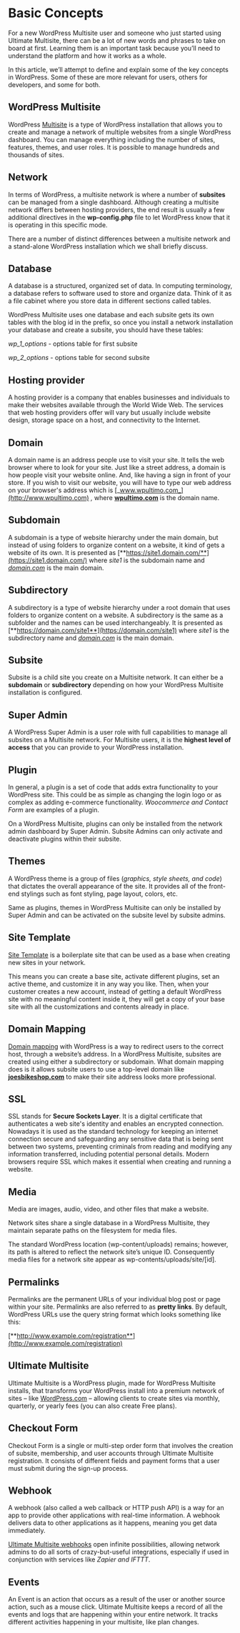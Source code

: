 # Basic Concepts

For a new WordPress Multisite user and someone who just started using Ultimate Multisite, there can be a lot of new words and phrases to take on board at first. Learning them is an important task because you’ll need to understand the platform and how it works as a whole.

In this article, we’ll attempt to define and explain some of the key concepts in WordPress. Some of these are more relevant for users, others for developers, and some for both.

## WordPress Multisite

WordPress [Multisite](https://help.wpultimo.com/article/265-how-do-i-install-wordpress-multisite) is a type of WordPress installation that allows you to create and manage a network of multiple websites from a single WordPress dashboard. You can manage everything including the number of sites, features, themes, and user roles. It is possible to manage hundreds and thousands of sites.

## Network

In terms of WordPress, a multisite network is where a number of **subsites** can be managed from a single dashboard. Although creating a multisite network differs between hosting providers, the end result is usually a few additional directives in the **wp-config.php** file to let WordPress know that it is operating in this specific mode.

There are a number of distinct differences between a multisite network and a stand-alone WordPress installation which we shall briefly discuss.

## Database

A database is a structured, organized set of data. In computing terminology, a database refers to software used to store and organize data. Think of it as a file cabinet where you store data in different sections called tables.

WordPress Multisite uses one database and each subsite gets its own tables with the blog id in the prefix, so once you install a network installation your database and create a subsite, you should have these tables:

_wp_1_options_ \- options table for first subsite

_wp_2_options_ \- options table for second subsite

## Hosting provider

A hosting provider is a company that enables businesses and individuals to make their websites available through the World Wide Web. The services that web hosting providers offer will vary but usually include website design, storage space on a host, and connectivity to the Internet.

## Domain

A domain name is an address people use to visit your site. It tells the web browser where to look for your site. Just like a street address, a domain is how people visit your website online. And, like having a sign in front of your store. If you wish to visit our website, you will have to type our web address on your browser's address which is [_www.wpultimo.com_](http://www.wpultimo.com) _,_ where [**wpultimo.com**](http://wpultimo.com) is the domain name.

## Subdomain

A subdomain is a type of website hierarchy under the main domain, but instead of using folders to organize content on a website, it kind of gets a website of its own. It is presented as [**https://site1.domain.com/**](https://site1.domain.com/) where _site1_ is the subdomain name and [_domain.com_](http://domain.com) is the main domain.

## Subdirectory

A subdirectory is a type of website hierarchy under a root domain that uses folders to organize content on a website. A subdirectory is the same as a subfolder and the names can be used interchangeably. It is presented as [**https://domain.com/site1**](https://domain.com/site1) where _site1_ is the subdirectory name and [_domain.com_](http://domain.com) is the main domain.

## Subsite

Subsite is a child site you create on a Multisite network. It can either be a **subdomain** or **subdirectory** depending on how your WordPress Multisite installation is configured.

## Super Admin

A WordPress Super Admin is a user role with full capabilities to manage all subsites on a Multisite network. For Multisite users, it is the **highest level of access** that you can provide to your WordPress installation.

## Plugin

In general, a plugin is a set of code that adds extra functionality to your WordPress site. This could be as simple as changing the login logo or as complex as adding e-commerce functionality. _Woocommerce and Contact Form_ are examples of a plugin.

On a WordPress Multisite, plugins can only be installed from the network admin dashboard by Super Admin. Subsite Admins can only activate and deactivate plugins within their subsite.

## Themes

A WordPress theme is a group of files (_graphics, style sheets, and code_) that dictates the overall appearance of the site. It provides all of the front-end stylings such as font styling, page layout, colors, etc.

Same as plugins, themes in WordPress Multisite can only be installed by Super Admin and can be activated on the subsite level by subsite admins.

## Site Template

[Site Template](https://help.wpultimo.com/article/369-getting-started-with-site-templates-v2) is a boilerplate site that can be used as a base when creating new sites in your network.

This means you can create a base site, activate different plugins, set an active theme, and customize it in any way you like. Then, when your customer creates a new account, instead of getting a default WordPress site with no meaningful content inside it, they will get a copy of your base site with all the customizations and contents already in place.

## Domain Mapping

[Domain mapping](https://help.wpultimo.com/article/365-domain-mapping-101) with WordPress is a way to redirect users to the correct host, through a website’s address. In a WordPress Multisite, subsites are created using either a subdirectory or subdomain. What domain mapping does is it allows subsite users to use a top-level domain like [**joesbikeshop.com**](http://joesbikeshop.com) to make their site address looks more professional.

## SSL

SSL stands for **Secure Sockets Layer**. It is a digital certificate that authenticates a web site's identity and enables an encrypted connection. Nowadays it is used as the standard technology for keeping an internet connection secure and safeguarding any sensitive data that is being sent between two systems, preventing criminals from reading and modifying any information transferred, including potential personal details. Modern browsers require SSL which makes it essential when creating and running a website.

## Media

Media are images, audio, video, and other files that make a website.

Network sites share a single database in a WordPress Multisite, they maintain separate paths on the filesystem for media files.

The standard WordPress location (wp-content/uploads) remains; however, its path is altered to reflect the network site’s unique ID. Consequently media files for a network site appear as wp-contents/uploads/site/[id].

## Permalinks

Permalinks are the permanent URLs of your individual blog post or page within your site. Permalinks are also referred to as **pretty links**. By default, WordPress URLs use the query string format which looks something like this:

[**http://www.example.com/registration**](http://www.example.com/registration)

## Ultimate Multisite

Ultimate Multisite is a WordPress plugin, made for WordPress Multisite installs, that transforms your WordPress install into a premium network of sites – like [WordPress.com](https://WordPress.com) – allowing clients to create sites via monthly, quarterly, or yearly fees (you can also create Free plans).

## Checkout Form

Checkout Form is a single or multi-step order form that involves the creation of subsite, membership, and user accounts through Ultimate Multisite registration. It consists of different fields and payment forms that a user must submit during the sign-up process.

## Webhook

A webhook (also called a web callback or HTTP push API) is a way for an app to provide other applications with real-time information. A webhook delivers data to other applications as it happens, meaning you get data immediately.

[Ultimate Multisite webhooks](https://help.wpultimo.com/article/337-integrating-wp-ultimo-with-zapier-using-webhooks) open infinite possibilities, allowing network admins to do all sorts of crazy-but-useful integrations, especially if used in conjunction with services like _Zapier and IFTTT_.

## Events

An Event is an action that occurs as a result of the user or another source action, such as a mouse click. Ultimate Multisite keeps a record of all the events and logs that are happening within your entire network. It tracks different activities happening in your multisite, like plan changes.
